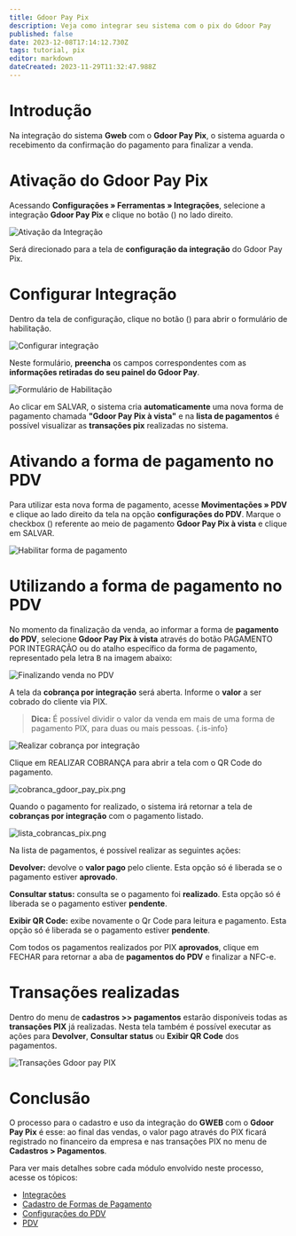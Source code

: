 ```yaml
---
title: Gdoor Pay Pix
description: Veja como integrar seu sistema com o pix do Gdoor Pay
published: false
date: 2023-12-08T17:14:12.730Z
tags: tutorial, pix
editor: markdown
dateCreated: 2023-11-29T11:32:47.988Z
---
```


# Introdução

Na integração do sistema **Gweb** com o **Gdoor Pay Pix**, o sistema aguarda o recebimento da confirmação do pagamento para finalizar a venda.

# Ativação do Gdoor Pay Pix
Acessando **Configurações » Ferramentas » Integrações**, selecione a integração **Gdoor Pay Pix** e clique no botão (<em class="mdi mdi-cog"></em>) no lado direito.

![Ativação da Integração](/config/ferramentas/gdoor_pay_pix/ativacao_da_integracao.png)

Será direcionado para a tela de **configuração da integração** do Gdoor Pay Pix.

# Configurar Integração

Dentro da tela de configuração, clique no botão (<em class="mdi mdi-plus"></em>) para abrir o formulário de habilitação.

![Configurar integração](/config/ferramentas/gdoor_pay_pix/configurar_integracao_botao.png)

Neste formulário, **preencha** os campos correspondentes com as **informações retiradas do seu painel do Gdoor Pay**.

![Formulário de Habilitação](/config/ferramentas/gdoor_pay_pix/formulario_habilitacao.png)

Ao clicar em <span class="mat-button mat-accent">SALVAR</span>, o sistema cria **automaticamente** uma nova forma de pagamento chamada **"Gdoor Pay Pix à vista"** e na **lista de pagamentos** é possível visualizar as **transações pix** realizadas no sistema.

# Ativando a forma de pagamento no PDV

Para utilizar esta nova forma de pagamento, acesse **Movimentações » PDV** e clique ao lado direito da tela na opção **configurações do PDV**. Marque o checkbox (<em class="mdi mdi-checkbox-marked"></em>) referente ao meio de pagamento **Gdoor Pay Pix à vista** e clique em <span class="mat-button mat-accent">SALVAR</span>.

![Habilitar forma de pagamento](/config/ferramentas/gdoor_pay_pix/configuracoes_do_pdv_habilitar.png)

# Utilizando a forma de pagamento no PDV


No momento da finalização da venda, ao informar a forma de **pagamento do PDV**, selecione **Gdoor Pay Pix à vista** através do botão <span class="mat-button"><em class="mdi mdi-cash"></em> PAGAMENTO POR INTEGRAÇÃO</span> ou do atalho específico da forma de pagamento, representado pela letra <kbd>B</kbd> na imagem abaixo:

![Finalizando venda no PDV](/config/ferramentas/gdoor_pay_pix/finalizando_venda.png)

A tela da **cobrança por integração** será aberta. Informe o **valor** a ser cobrado do cliente via PIX.

> **Dica:**
É possível dividir o valor da venda em mais de uma forma de pagamento PIX, para duas ou mais pessoas.
{.is-info}

![Realizar cobrança por integração](/config/ferramentas/gdoor_pay_pix/pagamento_por_integracao_inicio.png)

Clique em <span class="mat-button">REALIZAR COBRANÇA</span> para abrir a tela com o QR Code do pagamento.

![cobranca_gdoor_pay_pix.png](/config/ferramentas/gdoor_pay_pix/cobranca_gdoor_pay_pix.png)

Quando o pagamento for realizado, o sistema irá retornar a tela de **cobranças por integração** com o pagamento listado.

![lista_cobrancas_pix.png](/config/ferramentas/gdoor_pay_pix/lista_cobrancas_pix.png)

Na lista de pagamentos, é possível realizar as seguintes ações:

**<em class="mdi mdi-block-helper"></em> Devolver:** devolve o **valor pago** pelo cliente. Esta opção só é liberada se o pagamento estiver **aprovado**. 

**<em class="mdi mdi-refresh-circle"></em> Consultar status:** consulta se o pagamento foi **realizado**. Esta opção só é liberada se o pagamento estiver **pendente**.

**<em class="mdi mdi-qrcode"></em> Exibir QR Code:** exibe novamente o Qr Code para leitura e pagamento. Esta opção só é liberada se o pagamento estiver **pendente**.

Com todos os pagamentos realizados por PIX **aprovados**, clique em <span class="mat-button">FECHAR</span> para retornar a aba de **pagamentos do PDV** e finalizar a NFC-e.

# Transações realizadas

Dentro do menu de **cadastros >> pagamentos** estarão disponíveis todas as **transações PIX** já realizadas. Nesta tela também é possível executar as ações para **<em class="mdi mdi-block-helper"></em> Devolver**, **<em class="mdi mdi-refresh-circle"></em> Consultar status** ou **<em class="mdi mdi-qrcode"></em> Exibir QR Code** dos pagamentos.

![Transações Gdoor pay PIX](/config/ferramentas/gdoor_pay_pix/transacoes.png)

# Conclusão
O processo para o cadastro e uso da integração do **GWEB** com o **Gdoor Pay Pix** é esse: ao final das vendas, o valor pago através do PIX ficará registrado no financeiro da empresa e nas transações PIX no menu de **Cadastros > Pagamentos**.

Para ver mais detalhes sobre cada módulo envolvido neste processo, acesse os tópicos:

- [Integrações](/ferramentas/integracoes)
- [Cadastro de Formas de Pagamento](/cadastros/pagamentos)
- [Configurações do PDV](https://help.gdoorweb.com.br/pt-br/movimentos/pdv#configura%C3%A7%C3%B5es-do-pdv)
- [PDV](/movimentos/pdv)